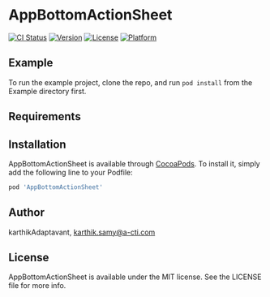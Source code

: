 # AppBottomActionSheet

[![CI Status](http://img.shields.io/travis/karthikAdaptavant/AppBottomActionSheet.svg?style=flat)](https://travis-ci.org/karthikAdaptavant/AppBottomActionSheet)
[![Version](https://img.shields.io/cocoapods/v/AppBottomActionSheet.svg?style=flat)](http://cocoapods.org/pods/AppBottomActionSheet)
[![License](https://img.shields.io/cocoapods/l/AppBottomActionSheet.svg?style=flat)](http://cocoapods.org/pods/AppBottomActionSheet)
[![Platform](https://img.shields.io/cocoapods/p/AppBottomActionSheet.svg?style=flat)](http://cocoapods.org/pods/AppBottomActionSheet)

## Example

To run the example project, clone the repo, and run `pod install` from the Example directory first.

## Requirements

## Installation

AppBottomActionSheet is available through [CocoaPods](http://cocoapods.org). To install
it, simply add the following line to your Podfile:

```ruby
pod 'AppBottomActionSheet'
```

## Author

karthikAdaptavant, karthik.samy@a-cti.com

## License

AppBottomActionSheet is available under the MIT license. See the LICENSE file for more info.
